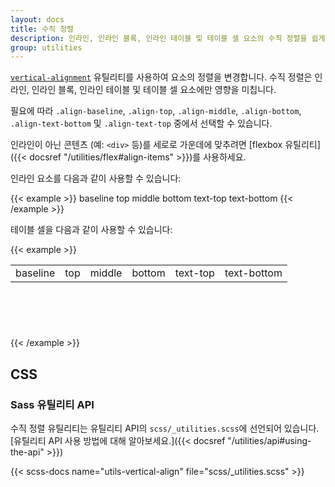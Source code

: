 ```yaml
---
layout: docs
title: 수직 정렬
description: 인라인, 인라인 블록, 인라인 테이블 및 테이블 셀 요소의 수직 정렬을 쉽게 변경할 수 있습니다.
group: utilities
---
```


[`vertical-alignment`](https://developer.mozilla.org/en-US/docs/Web/CSS/vertical-align) 유틸리티를 사용하여 요소의 정렬을 변경합니다. 수직 정렬은 인라인, 인라인 블록, 인라인 테이블 및 테이블 셀 요소에만 영향을 미칩니다.

필요에 따라 `.align-baseline`, `.align-top`, `.align-middle`, `.align-bottom`, `.align-text-bottom` 및 `.align-text-top` 중에서 선택할 수 있습니다.

인라인이 아닌 콘텐츠 (예: `<div>` 등)를 세로로 가운데에 맞추려면 [flexbox 유틸리티]({{< docsref "/utilities/flex#align-items" >}})를 사용하세요.

인라인 요소를 다음과 같이 사용할 수 있습니다:

{{< example >}}
<span class="align-baseline">baseline</span>
<span class="align-top">top</span>
<span class="align-middle">middle</span>
<span class="align-bottom">bottom</span>
<span class="align-text-top">text-top</span>
<span class="align-text-bottom">text-bottom</span>
{{< /example >}}

테이블 셀을 다음과 같이 사용할 수 있습니다:

{{< example >}}
<table style="height: 100px;">
  <tbody>
    <tr>
      <td class="align-baseline">baseline</td>
      <td class="align-top">top</td>
      <td class="align-middle">middle</td>
      <td class="align-bottom">bottom</td>
      <td class="align-text-top">text-top</td>
      <td class="align-text-bottom">text-bottom</td>
    </tr>
  </tbody>
</table>
{{< /example >}}

## CSS

### Sass 유틸리티 API

수직 정렬 유틸리티는 유틸리티 API의 `scss/_utilities.scss`에 선언되어 있습니다. [유틸리티 API 사용 방법에 대해 알아보세요.]({{< docsref "/utilities/api#using-the-api" >}})

{{< scss-docs name="utils-vertical-align" file="scss/_utilities.scss" >}}
